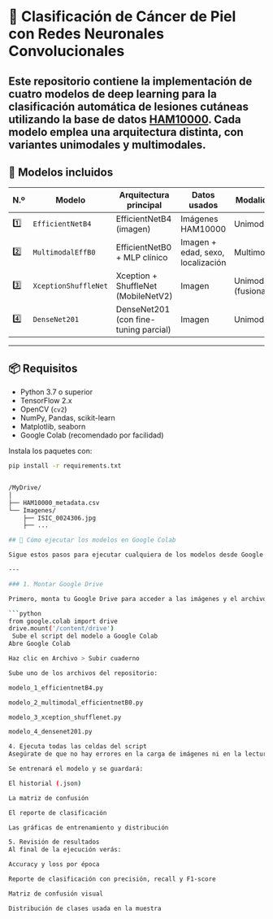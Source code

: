 # 🧬 Clasificación de Cáncer de Piel con Redes Neuronales Convolucionales

Este repositorio contiene la implementación de **cuatro modelos de deep learning** para la clasificación automática de lesiones cutáneas utilizando la base de datos **[HAM10000](https://www.kaggle.com/datasets/kmader/skin-cancer-mnist-ham10000)**. Cada modelo emplea una arquitectura distinta, con variantes unimodales y multimodales.
---

## 🧪 Modelos incluidos

| N.º | Modelo | Arquitectura principal | Datos usados | Modalidad |
|-----|--------|-------------------------|--------------|-----------|
| 1️⃣ | `EfficientNetB4` | EfficientNetB4 (imagen) | Imágenes HAM10000 | Unimodal |
| 2️⃣ | `MultimodalEffB0` | EfficientNetB0 + MLP clínico | Imagen + edad, sexo, localización | Multimodal |
| 3️⃣ | `XceptionShuffleNet` | Xception + ShuffleNet (MobileNetV2) | Imagen | Unimodal (fusionado) |
| 4️⃣ | `DenseNet201` | DenseNet201 (con fine-tuning parcial) | Imagen | Unimodal |

---

## 📦 Requisitos

- Python 3.7 o superior
- TensorFlow 2.x
- OpenCV (`cv2`)
- NumPy, Pandas, scikit-learn
- Matplotlib, seaborn
- Google Colab (recomendado por facilidad)

Instala los paquetes con:

```bash
pip install -r requirements.txt


/MyDrive/
│
├── HAM10000_metadata.csv
└── Imagenes/
    ├── ISIC_0024306.jpg
    ├── ...

## 🚀 Cómo ejecutar los modelos en Google Colab

Sigue estos pasos para ejecutar cualquiera de los modelos desde Google Colab:

---

### 1. Montar Google Drive

Primero, monta tu Google Drive para acceder a las imágenes y el archivo CSV.

```python
from google.colab import drive
drive.mount('/content/drive')
 Sube el script del modelo a Google Colab
Abre Google Colab

Haz clic en Archivo > Subir cuaderno

Sube uno de los archivos del repositorio:

modelo_1_efficientnetB4.py

modelo_2_multimodal_efficientnetB0.py

modelo_3_xception_shufflenet.py

modelo_4_densenet201.py

4. Ejecuta todas las celdas del script
Asegúrate de que no hay errores en la carga de imágenes ni en la lectura del CSV.

Se entrenará el modelo y se guardará:

El historial (.json)

La matriz de confusión

El reporte de clasificación

Las gráficas de entrenamiento y distribución

5. Revisión de resultados
Al final de la ejecución verás:

Accuracy y loss por época

Reporte de clasificación con precisión, recall y F1-score

Matriz de confusión visual

Distribución de clases usada en la muestra


